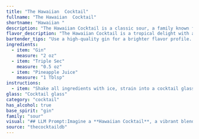 ```yaml
---
title: "The Hawaiian  Cocktail"
fullname: "The Hawaiian  Cocktail"
shortname: "Hawaiian "
description: "The Hawaiian Cocktail is a classic sour, a family known for its tart, refreshing profiles. While its exact origin is unclear, it likely emerged in the early 20th century, capitalizing on the popularity of tropical flavors and gin-based drinks. "
flavor_description: "The Hawaiian Cocktail is a tropical delight with a balance of sweet and tart. The gin provides a crisp, botanical base, while the triple sec adds a touch of orangey sweetness. Pineapple juice brings a vibrant, fruity flavor and refreshing acidity, creating a harmonious and enjoyable experience. "
bartender_tips: "Use a high-quality gin for a brighter flavor profile.  Chill all ingredients beforehand for a refreshing drink.  Shake vigorously with ice to ensure proper dilution and a silky texture.  Strain into a chilled coupe glass and garnish with a pineapple wedge or a sprig of mint for an aromatic touch.  "
ingredients:
  - item: "Gin"
    measure: "2 oz"
  - item: "Triple Sec"
    measure: "0.5 oz"
  - item: "Pineapple Juice"
    measure: "1 Tblsp"
instructions:
  - item: "Shake all ingredients with ice, strain into a cocktail glass, and serve."
glass: "Cocktail glass"
category: "cocktail"
has_alcohol: true
base_spirit: "gin"
family: "sour"
visual: "## LLM Prompt:Imagine a **Hawaiian Cocktail**, a vibrant blend of **gin**, **triple sec**, and **pineapple juice**. Describe the appearance of this drink, focusing on:* **Color:** What color is the drink? Does it have a hue or a shade, or does it have a specific color gradient? * **Texture:** Is the drink clear, cloudy, or frothy? Are there any visible elements like ice cubes or fruit pieces? * **Presentation:**  What kind of glass is it served in? Is it garnished with anything? Your description should evoke the tropical flavors and bright colors associated with Hawaii. Use descriptive language and vivid imagery to bring the cocktail to life. "
source: "thecocktaildb"
---
```



